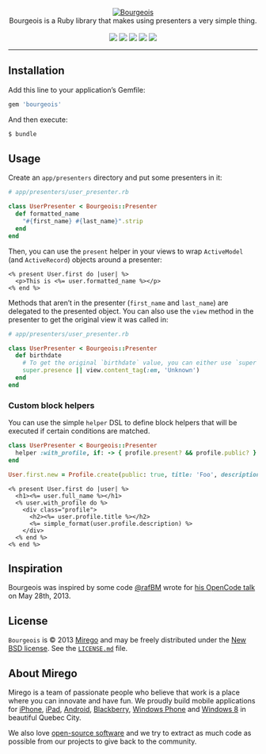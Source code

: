 <p align="center">
  <a href="https://github.com/mirego/bourgeois">
    <img src="http://i.imgur.com/Z8ja8Wz.png" alt="Bourgeois" />
  </a>
  <br />
  Bourgeois is a Ruby library that makes using presenters a very simple thing.
  <br /><br />
  <a href="https://rubygems.org/gems/bourgeois"><img src="https://badge.fury.io/rb/bourgeois.png" /></a>
  <a href="https://codeclimate.com/github/mirego/bourgeois"><img src="https://codeclimate.com/github/mirego/bourgeois.png" /></a>
  <a href='https://coveralls.io/r/mirego/bourgeois?branch=master'><img src='https://coveralls.io/repos/mirego/bourgeois/badge.png?branch=master' /></a>
  <a href='https://gemnasium.com/mirego/bourgeois'><img src="https://gemnasium.com/mirego/bourgeois.png" /></a>
  <a href="https://travis-ci.org/mirego/bourgeois"><img src="https://travis-ci.org/mirego/bourgeois.png?branch=master" /></a>
</p>

---

## Installation

Add this line to your application’s Gemfile:

```ruby
gem 'bourgeois'
```

And then execute:

```bash
$ bundle
```

## Usage

Create an `app/presenters` directory and put some presenters in it:

```ruby
# app/presenters/user_presenter.rb

class UserPresenter < Bourgeois::Presenter
  def formatted_name
    "#{first_name} #{last_name}".strip
  end
end
```

Then, you can use the `present` helper in your views to wrap `ActiveModel` (and `ActiveRecord`) objects around a presenter:

```erb
<% present User.first do |user| %>
  <p>This is <%= user.formatted_name %></p>
<% end %>
```

Methods that aren’t in the presenter (`first_name` and `last_name`) are delegated to the presented object. You can also use the `view` method in the presenter to get the original view it was called in:

```ruby
# app/presenters/user_presenter.rb

class UserPresenter < Bourgeois::Presenter
  def birthdate
    # To get the original `birthdate` value, you can either use `super` or `object.birthdate`
    super.presence || view.content_tag(:em, 'Unknown')
  end
end
```

### Custom block helpers

You can use the simple `helper` DSL to define block helpers that will be executed if certain
conditions are matched.

```ruby
class UserPresenter < Bourgeois::Presenter
  helper :with_profile, if: -> { profile.present? && profile.public? }
end

User.first.new = Profile.create(public: true, title: 'Foo', description: 'Bar')
```

```erb
<% present User.first do |user| %>
  <h1><%= user.full_name %></h1>
  <% user.with_profile do %>
    <div class="profile">
      <h2><%= user.profile.title %></h2>
      <%= simple_format(user.profile.description) %>
    </div>
  <% end %>
<% end %>
```

## Inspiration

Bourgeois was inspired by some code [@rafBM](https://twitter.com/rafBM) wrote for [his OpenCode talk](https://github.com/rafBM/opencode12-rails) on May 28th, 2013.

## License

`Bourgeois` is © 2013 [Mirego](http://www.mirego.com) and may be freely distributed under the [New BSD license](http://opensource.org/licenses/BSD-3-Clause).  See the [`LICENSE.md`](https://github.com/mirego/bourgeois/blob/master/LICENSE.md) file.

## About Mirego

Mirego is a team of passionate people who believe that work is a place where you can innovate and have fun. We proudly build mobile applications for [iPhone](http://mirego.com/en/iphone-app-development/ "iPhone application development"), [iPad](http://mirego.com/en/ipad-app-development/ "iPad application development"), [Android](http://mirego.com/en/android-app-development/ "Android application development"), [Blackberry](http://mirego.com/en/blackberry-app-development/ "Blackberry application development"), [Windows Phone](http://mirego.com/en/windows-phone-app-development/ "Windows Phone application development") and [Windows 8](http://mirego.com/en/windows-8-app-development/ "Windows 8 application development") in beautiful Quebec City.

We also love [open-source software](http://open.mirego.com/) and we try to extract as much code as possible from our projects to give back to the community.
